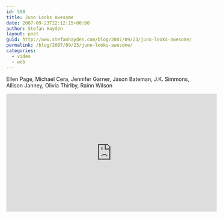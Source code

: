 ```yaml
---
id: 598
title: Juno Looks Awesome
date: 2007-09-23T22:12:15+00:00
author: Stefan Hayden
layout: post
guid: http://www.stefanhayden.com/blog/2007/09/23/juno-looks-awesome/
permalink: /blog/2007/09/23/juno-looks-awesome/
categories:
  - video
  - web
---
```

Ellen Page, Michael Cera, Jennifer Garner, Jason Bateman, J.K. Simmons, Allison Janney, Olivia Thirlby, Rainn Wilson
<iframe width="560" height="315" src="http://www.youtube.com/v/i4vKs4pGsnM" title="YouTube video player" frameborder="0" allow="accelerometer; autoplay; clipboard-write; encrypted-media; gyroscope; picture-in-picture" allowfullscreen></iframe>